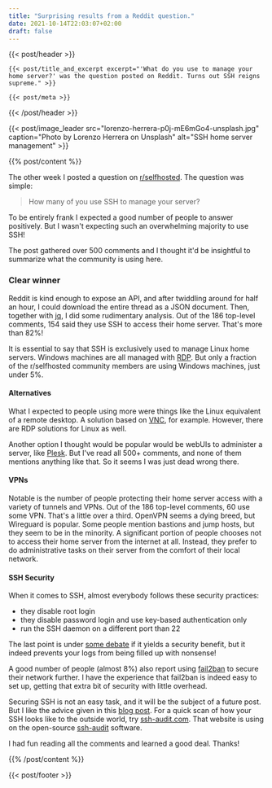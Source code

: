 ```yaml
---
title: "Surprising results from a Reddit question."
date: 2021-10-14T22:03:07+02:00
draft: false
---
```


{{< post/header >}}

    {{< post/title_and_excerpt excerpt="'What do you use to manage your home server?' was the question posted on Reddit. Turns out SSH reigns supreme." >}}

    {{< post/meta >}}

{{< /post/header >}}

{{< post/image_leader src="lorenzo-herrera-p0j-mE6mGo4-unsplash.jpg" caption="Photo by Lorenzo Herrera on Unsplash" alt="SSH home server management" >}}

{{% post/content %}}

The other week I posted a question on <a class="text-gray-200 underline hover:no-underline" href="https://www.reddit.com/r/selfhosted/comments/q1wobo/how_many_of_you_use_ssh_to_manage_your_server/">r/selfhosted</a>. The question was simple:

> How many of you use SSH to manage your server?

To be entirely frank I expected a good number of people to answer positively. But I wasn't expecting such an overwhelming majority to use SSH!

The post gathered over 500 comments and I thought it'd be insightful to summarize what the community is using here.

### Clear winner

Reddit is kind enough to expose an API, and after twiddling around for half an hour, I could download the entire thread as a JSON document. Then, together with <a class="text-gray-200 underline hover:no-underline" href="https://stedolan.github.io/jq/" >jq</a>, I did some rudimentary analysis. Out of the 186 top-level comments, 154 said they use SSH to access their home server. That's more than 82%!

It is essential to say that SSH is exclusively used to manage Linux home servers. Windows machines are all managed with <a class="text-gray-200 underline hover:no-underline" href="https://docs.microsoft.com/en-us/troubleshoot/windows-server/remote/understanding-remote-desktop-protocol">RDP<a/>. But only a  fraction of the r/selfhosted community members are using Windows machines, just under 5%.

#### Alternatives

What I expected to people using more were things like the Linux equivalent of a remote desktop. A solution based on <a class="text-gray-200 underline hover:no-underline" href="https://www.raspberrypi.com/documentation/computers/remote-access.html#vnc">VNC</a>, for example. However, there are RDP solutions for Linux as well.

Another option I thought would be popular would be webUIs to administer a server, like <a class="text-gray-200 underline hover:no-underline" href="https://www.plesk.com/">Plesk</a>. But I've read all 500+ comments, and none of them mentions anything like that. So it seems I was just dead wrong there.

#### VPNs

Notable is the number of people protecting their home server access with a variety of tunnels and VPNs. Out of the 186 top-level comments, 60 use some VPN. That's a little over a third. OpenVPN seems a dying breed, but Wireguard is popular. Some people mention bastions and jump hosts, but they seem to be in the minority. A significant portion of people chooses not to access their home server from the internet at all. Instead, they prefer to do administrative tasks on their server from the comfort of their local network.

#### SSH Security

When it comes to SSH, almost everybody follows these security practices:

- they disable root login
- they disable password login and use key-based authentication only
- run the SSH daemon on a different port than 22

The last point is under <a class="text-gray-200 underline hover:no-underline" href="https://security.stackexchange.com/questions/32308/should-i-change-the-default-ssh-port-on-linux-servers">some debate</a> if it yields a security benefit, but it indeed prevents your logs from being filled up with nonsense!

A good number of people (almost 8%) also report using <a class="text-gray-200 underline hover:no-underline" href="https://www.fail2ban.org/wiki/index.php/Main_Page">fail2ban</a> to secure their network further. I have the experience that fail2ban is indeed easy to set up, getting that extra bit of security with little overhead.

Securing SSH is not an easy task, and it will be the subject of a future post. But I like the advice given in this <a class="text-gray-200 underline hover:no-underline" href="https://stribika.github.io/2015/01/04/secure-secure-shell.html">blog post</a>. For a quick scan of how your SSH looks like to the outside world, try <a class="text-gray-200 underline hover:no-underline" href="https://www.ssh-audit.com/">ssh-audit.com</a>. That website is using on the open-source <a class="text-gray-200 underline hover:no-underline" href="https://github.com/jtesta/ssh-audit">ssh-audit</a> software.

I had fun reading all the comments and learned a good deal. Thanks!

{{% /post/content %}}

{{< post/footer >}}
